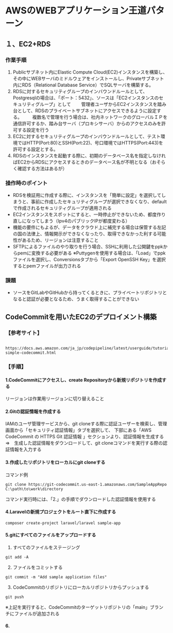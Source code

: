 # AWSのWEBアプリケーション王道パターン
## １、EC2+RDS
  ### 作業手順
  1. Publicサブネット内にElastic Compute Cloud(EC2)インスタンスを構築し、その中にWEBサーバのミドルウェアをインストールし、Privateサブネット内にRDS（Relational Database Service）でSQLサーバを構築する。
  2. RDSに対するセキュリティグループのインバウンドルールとして、Postgresqlの場合は、「ポート：5432」、ソースは「EC2インスタンスのセキュリティグループ」として
　　管理者ユーザからEC2インスタンスを踏み台として、RDSのプライベートサブネットにアクセスできるように設定する。
　　複数名で管理を行う場合は、社内ネットワークのグローバルＩＰを通信許可するか、踏み台サーバ（プロキシサーバ）からのアクセスのみを許可する設定を行う
  3. EC2に対するセキュリティグループのインバウンドルールとして、テスト環境ではHTTP(Port:80)とSSH(Port:22)、号口環境ではHTTPS(Port:443)を許可する設定とする。
  4. RDSのインスタンスを起動する際に、初期のデータベース名を指定しなければEC2からRDSにアクセスするときのデータベース名が不明となる（おそらく確認する方法はあるが）
 
 ### 操作時のポイント
  - RDSを検証用に作成する際に、インスタンスを「簡単に設定」を選択してしまうと、事前に作成したセキュリティグループが選択できなくなり、defaultで作成されるセキュリティグループが適用される
  - EC2インスタンスをスポットにすると、一時停止ができないため、都度作り直しになってしまう（Ipv4のパブリックIPが都度変わる）
  - 機能の要件にもよるが、データをクラウド上に補完する場合は保管する左記の国の法律上、情報開示ができなくなったり、取得できなかった利する可能性があるため、リージョンは注意すること
  - SFTPによるファイルのやり取りを行う場合、SSHに利用した公開鍵をppkからpemに変換する必要がある
    ※Puttygenを使用する場合は、「Load」でppkファイルを選択し、Conversionsタブから「Export OpenSSH Key」を選択するとpemファイルが出力される

 ### 課題
  - ソースをGitLabやGitHubから持ってくるときに、プライベートリポジトリとなると認証が必要となるため、うまく取得することができない

## CodeCommitを用いたEC2のデプロイメント構築
 ### 【参考サイト】
       https://docs.aws.amazon.com/ja_jp/codepipeline/latest/userguide/tutorials-simple-codecommit.html
 ### 【手順】
  #### 1.CodeCommitにアクセスし、create Repositoryから新規リポジトリを作成する
  リージョンは作業用リージョンに切り替えること
  #### 2.Gitの認証情報を作成する
  IAMのユーザ管理サービスから、git cloneする際に認証ユーザーを検索し、管理画面から「セキュリティ認証情報」タブを選択して、
  下部にある「AWS CodeCommit の HTTPS Git 認証情報 」セクションより、認証情報を生成する
  ⇒　生成した認証情報をダウンロードして、git cloneコマンドを実行する際の認証情報を入力する
  #### 3.作成したリポジトリをローカルにgit cloneする
  コマンド例
  ```
  git clone https://git-codecommit.us-east-1.amazonaws.com/SampleAppRepo C:\path\to\work\directory
  ```
  コマンド実行時には、「2.」の手順でダウンロードした認証情報を使用する 
  #### 4.Laravelの新規プロジェクトをルート直下に作成する
  ```
  composer create-project laravel/laravel sample-app
  ```
  #### 5.gitにすべてのファイルをアップロードする
  1. すべてのファイルをステージング
  ```
  git add -A
  ```
  2. ファイルをコミットする
  ```
  git commit -m "Add sample application files"
  ```
  3. CodeCommitのリポジトリにローカルリポジトリからプッシュする
  ```
  git push
  ```
  ※上記を実行すると、CodeCommitのターゲットリポジトリの「main」ブランチにファイルが追加される
  
  #### 6.
